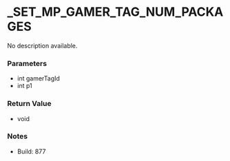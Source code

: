 # _SET_MP_GAMER_TAG_NUM_PACKAGES

No description available.

### Parameters
* int gamerTagId
* int p1

### Return Value
* void

### Notes
* Build: 877

